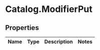# Catalog.ModifierPut

## Properties
Name | Type | Description | Notes
------------ | ------------- | ------------- | -------------
